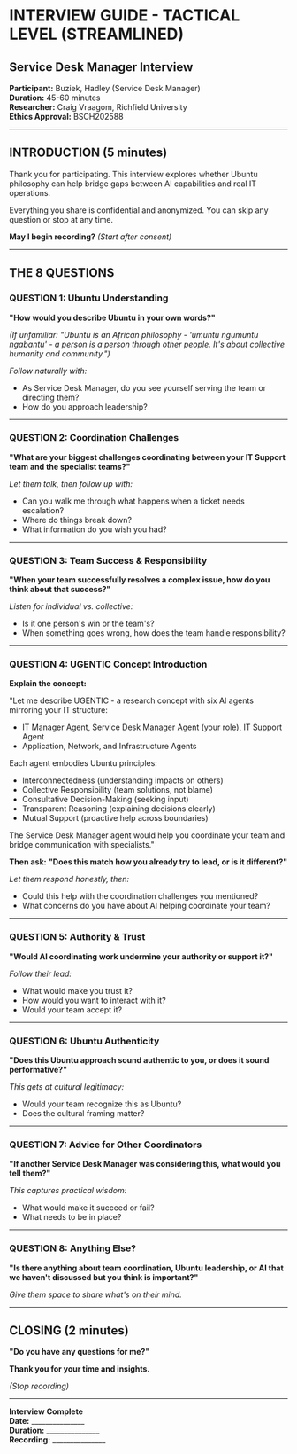 # INTERVIEW GUIDE - TACTICAL LEVEL (STREAMLINED)
## Service Desk Manager Interview

**Participant:** Buziek, Hadley (Service Desk Manager)  
**Duration:** 45-60 minutes  
**Researcher:** Craig Vraagom, Richfield University  
**Ethics Approval:** BSCH202588

---

## INTRODUCTION (5 minutes)

Thank you for participating. This interview explores whether Ubuntu philosophy can help bridge gaps between AI capabilities and real IT operations.

Everything you share is confidential and anonymized. You can skip any question or stop at any time.

**May I begin recording?** *(Start after consent)*

---

## THE 8 QUESTIONS

### **QUESTION 1: Ubuntu Understanding**
**"How would you describe Ubuntu in your own words?"**

*(If unfamiliar: "Ubuntu is an African philosophy - 'umuntu ngumuntu ngabantu' - a person is a person through other people. It's about collective humanity and community.")*

*Follow naturally with:*
- As Service Desk Manager, do you see yourself serving the team or directing them?
- How do you approach leadership?

---

### **QUESTION 2: Coordination Challenges**
**"What are your biggest challenges coordinating between your IT Support team and the specialist teams?"**

*Let them talk, then follow up with:*
- Can you walk me through what happens when a ticket needs escalation?
- Where do things break down?
- What information do you wish you had?

---

### **QUESTION 3: Team Success & Responsibility**
**"When your team successfully resolves a complex issue, how do you think about that success?"**

*Listen for individual vs. collective:*
- Is it one person's win or the team's?
- When something goes wrong, how does the team handle responsibility?

---

### **QUESTION 4: UGENTIC Concept Introduction**

**Explain the concept:**

"Let me describe UGENTIC - a research concept with six AI agents mirroring your IT structure:
- IT Manager Agent, Service Desk Manager Agent (your role), IT Support Agent
- Application, Network, and Infrastructure Agents

Each agent embodies Ubuntu principles:
- Interconnectedness (understanding impacts on others)
- Collective Responsibility (team solutions, not blame)
- Consultative Decision-Making (seeking input)
- Transparent Reasoning (explaining decisions clearly)
- Mutual Support (proactive help across boundaries)

The Service Desk Manager agent would help you coordinate your team and bridge communication with specialists."

**Then ask:** **"Does this match how you already try to lead, or is it different?"**

*Let them respond honestly, then:*
- Could this help with the coordination challenges you mentioned?
- What concerns do you have about AI helping coordinate your team?

---

### **QUESTION 5: Authority & Trust**
**"Would AI coordinating work undermine your authority or support it?"**

*Follow their lead:*
- What would make you trust it?
- How would you want to interact with it?
- Would your team accept it?

---

### **QUESTION 6: Ubuntu Authenticity**
**"Does this Ubuntu approach sound authentic to you, or does it sound performative?"**

*This gets at cultural legitimacy:*
- Would your team recognize this as Ubuntu?
- Does the cultural framing matter?

---

### **QUESTION 7: Advice for Other Coordinators**
**"If another Service Desk Manager was considering this, what would you tell them?"**

*This captures practical wisdom:*
- What would make it succeed or fail?
- What needs to be in place?

---

### **QUESTION 8: Anything Else?**
**"Is there anything about team coordination, Ubuntu leadership, or AI that we haven't discussed but you think is important?"**

*Give them space to share what's on their mind.*

---

## CLOSING (2 minutes)

**"Do you have any questions for me?"**

**Thank you for your time and insights.**

*(Stop recording)*

---

**Interview Complete**  
**Date:** _______________  
**Duration:** _______________  
**Recording:** _______________
